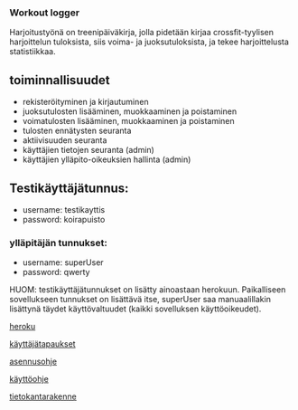
### Workout logger

Harjoitustyönä on treenipäiväkirja, jolla pidetään kirjaa crossfit-tyylisen harjoittelun tuloksista, siis voima- ja juoksutuloksista, ja tekee harjoittelusta statistiikkaa.

## toiminnallisuudet

* rekisteröityminen ja kirjautuminen
* juoksutulosten lisääminen, muokkaaminen ja poistaminen
* voimatulosten lisääminen, muokkaaminen ja poistaminen
* tulosten ennätysten seuranta
* aktiivisuuden seuranta
* käyttäjien tietojen seuranta (admin)
* käyttäjien ylläpito-oikeuksien hallinta (admin)

## Testikäyttäjätunnus:
* username: testikayttis
* password: koirapuisto

### ylläpitäjän tunnukset:
* username: superUser
* password: qwerty

HUOM: testikäyttäjätunnukset on lisätty ainoastaan herokuun. Paikalliseen sovellukseen tunnukset on lisättävä itse, superUser saa manuaalillakin lisättynä täydet käyttövaltuudet (kaikki sovelluksen käyttöoikeudet).

[heroku](https://wologger-tsoha.herokuapp.com/)

[käyttäjätapaukset](https://github.com/korolainenriikka/WorkoutLogger-tsoha/blob/master/documentation/user_stories.md)

[asennusohje](https://github.com/korolainenriikka/WorkoutLogger-tsoha/blob/master/documentation/asennusohje.md)

[käyttöohje](https://github.com/korolainenriikka/WorkoutLogger-tsoha/blob/master/documentation/kayttoohje.md)

[tietokantarakenne](https://github.com/korolainenriikka/WorkoutLogger-tsoha/blob/master/documentation/tietokantarakenne.md)
